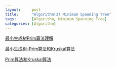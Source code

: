 ```yaml
---
layout:     post
title:      "Algorithm(3) Minimum Spanning Tree"
tags:       [Algorithm, Minimum Spanning Tree]
categories: [Algorithm]
---
```



[最小生成树Prim算法理解](http://blog.csdn.net/yeruby/article/details/38615045)

[最小生成树-Prim算法和Kruskal算法](http://www.cnblogs.com/biyeymyhjob/archive/2012/07/30/2615542.html)

[Prim算法和Kruskal算法](http://blog.csdn.net/believejava/article/details/17414037)
